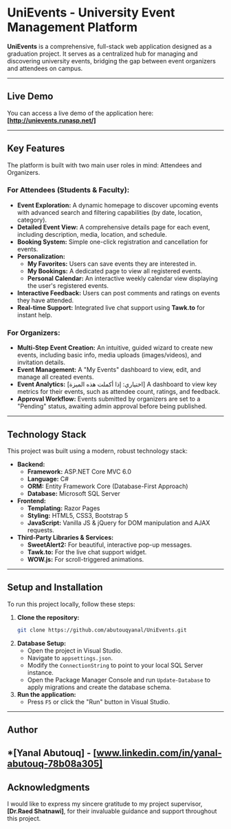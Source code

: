 # UniEvents - University Event Management Platform

**UniEvents** is a comprehensive, full-stack web application designed as a graduation project. It serves as a centralized hub for managing and discovering university events, bridging the gap between event organizers and attendees on campus.

---

## Live Demo

You can access a live demo of the application here: **[http://unievents.runasp.net/]**

---

## Key Features

The platform is built with two main user roles in mind: Attendees and Organizers.

### For Attendees (Students & Faculty):
*   **Event Exploration:** A dynamic homepage to discover upcoming events with advanced search and filtering capabilities (by date, location, category).
*   **Detailed Event View:** A comprehensive details page for each event, including description, media, location, and schedule.
*   **Booking System:** Simple one-click registration and cancellation for events.
*   **Personalization:**
    *   **My Favorites:** Users can save events they are interested in.
    *   **My Bookings:** A dedicated page to view all registered events.
    *   **Personal Calendar:** An interactive weekly calendar view displaying the user's registered events.
*   **Interactive Feedback:** Users can post comments and ratings on events they have attended.
*   **Real-time Support:** Integrated live chat support using **Tawk.to** for instant help.

### For Organizers:
*   **Multi-Step Event Creation:** An intuitive, guided wizard to create new events, including basic info, media uploads (images/videos), and invitation details.
*   **Event Management:** A "My Events" dashboard to view, edit, and manage all created events.
*   **Event Analytics:** [اختياري: إذا أكملت هذه الميزة] A dashboard to view key metrics for their events, such as attendee count, ratings, and feedback.
*   **Approval Workflow:** Events submitted by organizers are set to a "Pending" status, awaiting admin approval before being published.

---

## Technology Stack

This project was built using a modern, robust technology stack:

*   **Backend:**
    *   **Framework:** ASP.NET Core MVC 6.0
    *   **Language:** C#
    *   **ORM:** Entity Framework Core (Database-First Approach)
    *   **Database:** Microsoft SQL Server
*   **Frontend:**
    *   **Templating:** Razor Pages
    *   **Styling:** HTML5, CSS3, Bootstrap 5
    *   **JavaScript:** Vanilla JS & jQuery for DOM manipulation and AJAX requests.
*   **Third-Party Libraries & Services:**
    *   **SweetAlert2:** For beautiful, interactive pop-up messages.
    *   **Tawk.to:** For the live chat support widget.
    *   **WOW.js:** For scroll-triggered animations.

---

## Setup and Installation
To run this project locally, follow these steps:

1.  **Clone the repository:**
    ```bash
    git clone https://github.com/abutouqyanal/UniEvents.git
    ```
2.  **Database Setup:**
    *   Open the project in Visual Studio.
    *   Navigate to `appsettings.json`.
    *   Modify the `ConnectionString` to point to your local SQL Server instance.
    *   Open the Package Manager Console and run `Update-Database` to apply migrations and create the database schema.
3.  **Run the application:**
    *   Press `F5` or click the "Run" button in Visual Studio.

---

## Author

***[Yanal Abutouq]** - [www.linkedin.com/in/yanal-abutouq-78b08a305]
---
##  Acknowledgments

I would like to express my sincere gratitude to my project supervisor, **[Dr.Raed Shatnawi]**, for their invaluable guidance and support throughout this project.
